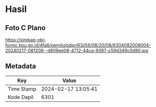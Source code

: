 # Hasil

## Foto C Plano

https://sirekap-obj-formc.kpu.go.id/4fa6/pemilu/pdpr/63/04/08/20/08/6304082008004-20240217-081208--d809ee08-4712-44ca-9397-c59d349c0d90.jpg


## Metadata

| Key        | Value               |
| ---------- | ------------------- |
| Time Stamp | 2024-02-17 13:05:41 |
| Kode Dapil | 6301                |



